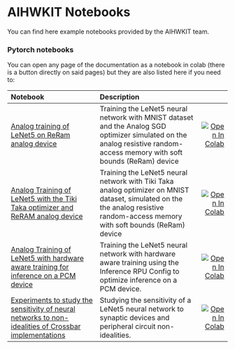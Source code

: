 <!---
Copyright 2021 IBM Analog Hardware Acceleration Kit  All rights reserved.

Licensed under the Apache License, Version 2.0 (the "License");
you may not use this file except in compliance with the License.
You may obtain a copy of the License at

    http://www.apache.org/licenses/LICENSE-2.0

Unless required by applicable law or agreed to in writing, software
distributed under the License is distributed on an "AS IS" BASIS,
WITHOUT WARRANTIES OR CONDITIONS OF ANY KIND, either express or implied.
See the License for the specific language governing permissions and
limitations under the License.
-->

# AIHWKIT Notebooks

You can find here example notebooks provided by the AIHWKIT team.


### Pytorch notebooks

You can open any page of the documentation as a notebook in colab (there is a button directly on said pages) but they are also listed here if you need to:

| Notebook     |      Description      |   |
|:----------|:-------------|------:|
| [Analog training of LeNet5 on ReRam analog device ](https://github.com/IBM/aihwkit/blob/master/notebooks/examples/analog_training_LeNet5_plot.ipynb)  | Training the LeNet5 neural network with MNIST dataset and the Analog SGD optimizer simulated on the analog resistive random-access memory with soft bounds (ReRam) device | [![Open In Colab](https://colab.research.google.com/assets/colab-badge.svg)](https://colab.research.google.com/github/IBM/aihwkit/blob/master/notebooks/examples/analog_training_LeNet5_plot.ipynb) |
| [Analog Training of LeNet5 with the Tiki Taka optimizer and ReRAM analog device](https://github.com/IBM/aihwkit/blob/master/notebooks/examples/analog_training_LeNet5_TT.ipynb)  | Training the LeNet5 neural network with Tiki Taka analog optimizer on MNIST dataset, simulated on the the analog resistive random-access memory with soft bounds (ReRam) device | [![Open In Colab](https://colab.research.google.com/assets/colab-badge.svg)](https://colab.research.google.com/github/IBM/aihwkit/blob/master/notebooks/examples/analog_training_LeNet5_TT.ipynb) |
| [Analog Training of LeNet5 with hardware aware training for inference on a PCM device](https://github.com/IBM/aihwkit/blob/master/notebooks/examples/analog_training_LeNet5_hwa.ipynb)  | Training the LeNet5 neural network with hardware aware training using the Inference RPU Config to optimize inference on a PCM device. | [![Open In Colab](https://colab.research.google.com/assets/colab-badge.svg)](https://colab.research.google.com/github/IBM/aihwkit/blob/master/notebooks/examples/analog_training_LeNet5_hwa.ipynb) |
| [Experiments to study the sensitivity of neural networks to non-idealities of Crossbar implementations](https://github.com/IBM/aihwkit/blob/master/notebooks/examples/analog_sensitivity_LeNet5.ipynb)  | Studying the sensitivity of a LeNet5 neural network to synaptic devices and peripheral circuit non-idealities. | [![Open In Colab](https://colab.research.google.com/assets/colab-badge.svg)](https://colab.research.google.com/github/IBM/aihwkit/blob/master/notebooks/examples/analog_sensitivity_LeNet5.ipynb) |




